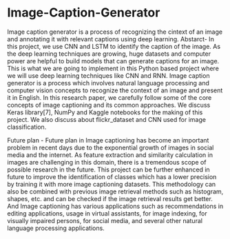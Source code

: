 # Image-Caption-Generator
Image caption generator is a process of recognizing the cintext of an image and annotating it with relevant captions using deep learning.
Abstarct- In this project, we use CNN and LSTM to identify the caption of the image. As the deep learning techniques are growing, huge datasets and computer power are helpful to build models that can generate captions for an image. This is what we are going to implement in this Python based project where we will use deep learning techniques like CNN and RNN. Image caption generator is a process which involves natural language processing and computer vision concepts to recognize the context of an image and present it in English. In this research paper, we carefully follow some of the core concepts of image captioning and its common approaches. We discuss Keras library[7], NumPy and Kaggle notebooks for the making of this project. We also discuss about flickr_dataset and CNN used for image classification.

Future plan - Future plan in Image captioning has become an important problem in recent days due to the exponential growth of images in social media and the internet. As feature extraction and similarity calculation in images are challenging in this domain, there is a tremendous scope of possible research in the future. This project can be further enhanced in future to improve the identification of classes which has a lower precision by training it with more image captioning datasets. This methodology can also be combined with previous image retrieval methods such as histogram, shapes, etc. and can be checked if the image retrieval results get better. And Image captioning has various applications such as recommendations in editing applications, usage in virtual assistants, for image indexing, for visually impaired persons, for social media, and several other natural language processing applications.

